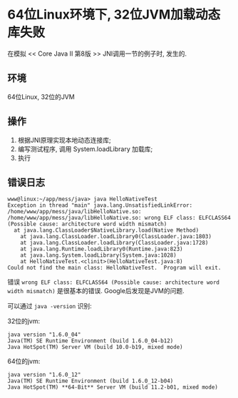 64位Linux环境下, 32位JVM加载动态库失败
======================================

在模拟 << Core Java II 第8版 >> JNI调用一节的例子时, 发生的.

## 环境

64位Linux, 32位的JVM

## 操作

1. 根据JNI原理实现本地动态连接库;
2. 编写测试程序, 调用 System.loadLibrary 加载库;
3. 执行

## 错误日志

    www@linux:~/app/mess/java> java HelloNativeTest
    Exception in thread "main" java.lang.UnsatisfiedLinkError: /home/www/app/mess/java/libHelloNative.so: /home/www/app/mess/java/libHelloNative.so: wrong ELF class: ELFCLASS64 (Possible cause: architecture word width mismatch)
      at java.lang.ClassLoader$NativeLibrary.load(Native Method)
    	at java.lang.ClassLoader.loadLibrary0(ClassLoader.java:1803)
    	at java.lang.ClassLoader.loadLibrary(ClassLoader.java:1728)
    	at java.lang.Runtime.loadLibrary0(Runtime.java:823)
    	at java.lang.System.loadLibrary(System.java:1028)
    	at HelloNativeTest.<clinit>(HelloNativeTest.java:8)
    Could not find the main class: HelloNativeTest.  Program will exit.
    
错误 `wrong ELF class: ELFCLASS64 (Possible cause: architecture word width mismatch)` 是很基本的错误. Google后发现是JVM的问题.

可以通过 `java -version` 识别:

32位的jvm:

    java version "1.6.0_04"
    Java(TM) SE Runtime Environment (build 1.6.0_04-b12)
    Java HotSpot(TM) Server VM (build 10.0-b19, mixed mode)
  
64位的jvm:

    java version "1.6.0_12"
    Java(TM) SE Runtime Environment (build 1.6.0_12-b04)
    Java HotSpot(TM) **64-Bit** Server VM (build 11.2-b01, mixed mode)
